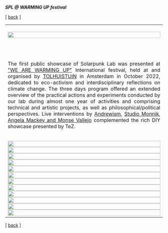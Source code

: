 ***SPL @ WARMING UP festival***

<!-------  BACK   --------->
<p align="left" >[ <a href="../README.md#readme-top"> back</a> ]</p>


<table width = 90%>
<tr>
<td align = "justify" width = 90% colspan=2>
<br>
<img src="spl-is-warming-up.jpg" width = 100%>

<br><br>

The first public showcase of Solarpunk Lab was presented at <a href="https://wearewarmingup.nl/" target="new">"WE ARE WARMING UP"</a> International festival, held at and organised by <a href="https://tolhuistuin.nl/" target="new">TOLHUISTUIN</a> in Amsterdam in October 2022, dedicated to eco-activism and interdisciplinary reflections on climate change. The three days program offered an extended overview of the practical actions and experiments conducted by our lab during almost one year of activities and comprising technical and artistic projects, as well as philosophical/political perspectives. Live interventions by <a href="https://www.youtube.com/@Andrewism" target="new">Andrewism</a>, <a href="https://monnik.org/" target="new">Studio Monnik</a>, <a href="https://civicinteractiondesign.com/projects/designing-with-the-sun/" target="new">Angela Mackey and Monse Vallejo</a> complemented the rich DIY showcase presented by TeZ.
<br><br>

<img src="SPL-at-WU-program.jpg" width = 100%>
<br>
<img src="spl-wu-program.png" width = 100%>
<br>
<img src="podcast-bar.png" width = 100%>
<br>
<img src="spl-wu-logo-poster.jpg" width = 100%>
<br>
<img src="spl-wu-stage.jpg" width = 100%>
<br>
<img src="spl-wu-splat.jpg" width = 100%>
<br>
<img src="spl-wu-tez.jpg" width = 100%>
<br>
<img src="spl-wu-uvc.jpg" width = 100%>
<br>
<img src="spl-wu-lamp.jpg" width = 100%>
<br>
<img src="spl-wu-seedbombs.jpg" width = 100%>
<br>
<img src="spl-wu-mfc.jpg" width = 100%>
<br>
<img src="spl-wu-encecosystem.jpg" width = 100%>
<br>






</tr>
</table>

<!-------  BACK   --------->
<p align="left" >[ <a href="../README.md#readme-top"> back</a> ]</p>